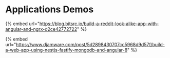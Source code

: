 # Applications Demos

{% embed url="https://blog.bitsrc.io/build-a-reddit-look-alike-app-with-angular-and-ngrx-d2ce42772722" %}

{% embed url="https://www.djamware.com/post/5d2898430707cc5968d9d57f/build-a-web-app-using-nestjs-fastify-mongodb-and-angular-8" %}



